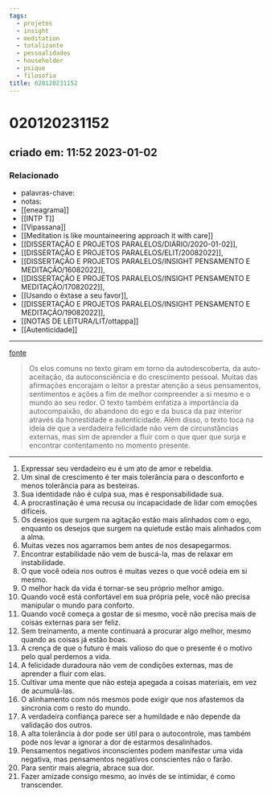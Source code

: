 ```yaml
---
tags:
  - projetos
  - insight
  - meditation
  - totalizante
  - pessoalidades
  - householder
  - psique
  - filosofia
title: 020120231152
---
```


# 020120231152

## criado em: 11:52 2023-01-02

### Relacionado

- palavras-chave: 
- notas: 
- [[eneagrama]]
- [[INTP T]]
- [[Vipassana]]
- [[Meditation is like mountaineering approach it with care]]
- [[DISSERTAÇÃO E PROJETOS PARALELOS/DIÁRIO/2020-01-02]], 
- [[DISSERTAÇÃO E PROJETOS PARALELOS/ELIT/20082022]], 
- [[DISSERTAÇÃO E PROJETOS PARALELOS/INSIGHT PENSAMENTO E MEDITAÇÃO/16082022]], 
- [[DISSERTAÇÃO E PROJETOS PARALELOS/INSIGHT PENSAMENTO E MEDITAÇÃO/17082022]], 
- [[Usando o êxtase a seu favor]], 
- [[DISSERTAÇÃO E PROJETOS PARALELOS/INSIGHT PENSAMENTO E MEDITAÇÃO/19082022]], 
- [[NOTAS DE LEITURA/LIT/ottappa]]
- [[Autenticidade]]
---

[fonte](https://threadreaderapp.com/thread/1594717233334427656.html)

>Os elos comuns no texto giram em torno da autodescoberta, da auto-aceitação, da autoconsciência e do crescimento pessoal. Muitas das afirmações encorajam o leitor a prestar atenção a seus pensamentos, sentimentos e ações a fim de melhor compreender a si mesmo e o mundo ao seu redor. O texto também enfatiza a importância da autocompaixão, do abandono do ego e da busca da paz interior através da honestidade e autenticidade. Além disso, o texto toca na ideia de que a verdadeira felicidade não vem de circunstâncias externas, mas sim de aprender a fluir com o que quer que surja e encontrar contentamento no momento presente.

---
1. Expressar seu verdadeiro eu é um ato de amor e rebeldia.
2. Um sinal de crescimento é ter mais tolerância para o desconforto e menos tolerância para as besteiras.
3. Sua identidade não é culpa sua, mas é responsabilidade sua.
4. A procrastinação é uma recusa ou incapacidade de lidar com emoções difíceis.
5. Os desejos que surgem na agitação estão mais alinhados com o ego, enquanto os desejos que surgem na quietude estão mais alinhados com a alma.
6. Muitas vezes nos agarramos bem antes de nos desapegarmos.
7. Encontrar estabilidade não vem de buscá-la, mas de relaxar em instabilidade.
8. O que você odeia nos outros é muitas vezes o que você odeia em si mesmo.
9. O melhor hack da vida é tornar-se seu próprio melhor amigo.
10. Quando você está confortável em sua própria pele, você não precisa manipular o mundo para conforto.
11. Quando você começa a gostar de si mesmo, você não precisa mais de coisas externas para ser feliz.
12. Sem treinamento, a mente continuará a procurar algo melhor, mesmo quando as coisas já estão boas.
13. A crença de que o futuro é mais valioso do que o presente é o motivo pelo qual perdemos a vida.
14. A felicidade duradoura não vem de condições externas, mas de aprender a fluir com elas.
15. Cultivar uma mente que não esteja apegada a coisas materiais, em vez de acumulá-las.
16. O alinhamento com nós mesmos pode exigir que nos afastemos da sincronia com o resto do mundo.
17. A verdadeira confiança parece ser a humildade e não depende da validação dos outros.
18. A alta tolerância à dor pode ser útil para o autocontrole, mas também pode nos levar a ignorar a dor de estarmos desalinhados.
19. Pensamentos negativos inconscientes podem manifestar uma vida negativa, mas pensamentos negativos conscientes não o farão.
20. Para sentir mais alegria, abrace sua dor.
21. Fazer amizade consigo mesmo, ao invés de se intimidar, é como transcender.
